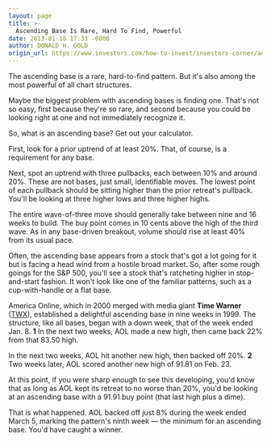 ```yaml
---
layout: page
title: >-
  Ascending Base Is Rare, Hard To Find, Powerful
date: 2013-01-18 17:33 -0800
author: DONALD H. GOLD
origin_url: https://www.investors.com/how-to-invest/investors-corner/aol-stock-market-investing-chart-base-pattern
---
```





The ascending base is a rare, hard-to-find pattern. But it's also among the most powerful of all chart structures. 


Maybe the biggest problem with ascending bases is finding one. That's not so easy, first because they're so rare, and second because you could be looking right at one and not immediately recognize it.


So, what is an ascending base? Get out your calculator.


First, look for a prior uptrend of at least 20%. That, of course, is a requirement for any base.


Next, spot an uptrend with three pullbacks, each between 10% and around 20%. These are not bases, just small, identifiable moves. The lowest point of each pullback should be sitting higher than the prior retreat's pullback. You'll be looking at three higher lows and three higher highs.


The entire wave-of-three move should generally take between nine and 16 weeks to build. The buy point comes in 10 cents above the high of the third wave. As in any base-driven breakout, volume should rise at least 40% from its usual pace.


Often, the ascending base appears from a stock that's got a lot going for it but is facing a head wind from a hostile broad market. So, after some rough goings for the S&P 500, you'll see a stock that's ratcheting higher in stop-and-start fashion. It won't look like one of the familiar patterns, such as a cup-with-handle or a flat base.


America Online, which in 2000 merged with media giant **Time Warner** ([TWX](https://research.investors.com/quote.aspx?symbol=TWX)), established a delightful ascending base in nine weeks in 1999. The structure, like all bases, began with a down week, that of the week ended Jan. 8. **1** In the next two weeks, AOL made a new high, then came back 22% from that 83.50 high.


In the next two weeks, AOL hit another new high, then backed off 20%. **2** Two weeks later, AOL scored another new high of 91.81 on Feb. 23.


At this point, if you were sharp enough to see this developing, you'd know that as long as AOL kept its retreat to no worse than 20%, you'd be looking at an ascending base with a 91.91 buy point (that last high plus a dime).


That is what happened. AOL backed off just 8% during the week ended March 5, marking the pattern's ninth week — the minimum for an ascending base. You'd have caught a winner.




